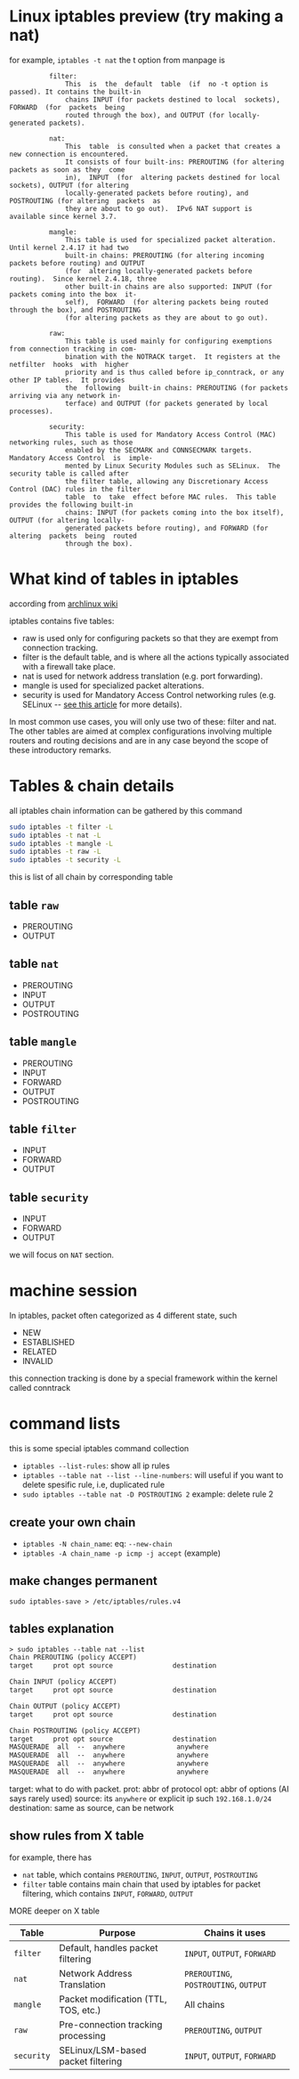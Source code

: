 # Linux iptables preview (try making a nat)

for example, `iptables -t nat` the t option from manpage is


              filter:
                  This  is  the  default  table  (if  no -t option is passed). It contains the built-in
                  chains INPUT (for packets destined to local  sockets),  FORWARD  (for  packets  being
                  routed through the box), and OUTPUT (for locally-generated packets).

              nat:
                  This  table  is consulted when a packet that creates a new connection is encountered.
                  It consists of four built-ins: PREROUTING (for altering packets as soon as they  come
                  in),  INPUT  (for  altering packets destined for local sockets), OUTPUT (for altering
                  locally-generated packets before routing), and POSTROUTING (for altering  packets  as
                  they are about to go out).  IPv6 NAT support is available since kernel 3.7.

              mangle:
                  This table is used for specialized packet alteration.  Until kernel 2.4.17 it had two
                  built-in chains: PREROUTING (for altering incoming packets before routing) and OUTPUT
                  (for  altering locally-generated packets before routing).  Since kernel 2.4.18, three
                  other built-in chains are also supported: INPUT (for packets coming into the box  it‐
                  self),  FORWARD  (for altering packets being routed through the box), and POSTROUTING
                  (for altering packets as they are about to go out).

              raw:
                  This table is used mainly for configuring exemptions from connection tracking in com‐
                  bination with the NOTRACK target.  It registers at the netfilter  hooks  with  higher
                  priority and is thus called before ip_conntrack, or any other IP tables.  It provides
                  the  following  built-in chains: PREROUTING (for packets arriving via any network in‐
                  terface) and OUTPUT (for packets generated by local processes).

              security:
                  This table is used for Mandatory Access Control (MAC) networking rules, such as those
                  enabled by the SECMARK and CONNSECMARK targets.  Mandatory Access Control  is  imple‐
                  mented by Linux Security Modules such as SELinux.  The security table is called after
                  the filter table, allowing any Discretionary Access Control (DAC) rules in the filter
                  table  to  take  effect before MAC rules.  This table provides the following built-in
                  chains: INPUT (for packets coming into the box itself), OUTPUT (for altering locally-
                  generated packets before routing), and FORWARD (for  altering  packets  being  routed
                  through the box).

# What kind of tables in iptables
according from [archlinux wiki](https://wiki.archlinux.org/title/Iptables)

iptables contains five tables:

- raw is used only for configuring packets so that they are exempt from connection tracking.
- filter is the default table, and is where all the actions typically associated with a firewall take place.
- nat is used for network address translation (e.g. port forwarding).
- mangle is used for specialized packet alterations.
- security is used for Mandatory Access Control networking rules (e.g. SELinux -- [see this article](https://lwn.net/Articles/267140/) for more details).

In most common use cases, you will only use two of these: filter and nat. The other tables are aimed at complex configurations involving multiple routers and routing decisions and are in any case beyond the scope of these introductory remarks. 

# Tables & chain details

all iptables chain information can be gathered by this command

```sh
sudo iptables -t filter -L
sudo iptables -t nat -L
sudo iptables -t mangle -L
sudo iptables -t raw -L
sudo iptables -t security -L
```

this is list of all chain by corresponding table

## table `raw`
  - PREROUTING
  - OUTPUT
## table `nat`
  - PREROUTING
  - INPUT
  - OUTPUT
  - POSTROUTING
## table `mangle`
  - PREROUTING
  - INPUT
  - FORWARD
  - OUTPUT
  - POSTROUTING
## table `filter`
  - INPUT
  - FORWARD
  - OUTPUT
## table `security`
  - INPUT
  - FORWARD
  - OUTPUT


we will focus on `NAT` section.

# machine session
In iptables, packet often categorized as 4 different state, such 

- NEW
- ESTABLISHED
- RELATED
- INVALID

this connection tracking is done by a special framework within the kernel called conntrack


# command lists
this is some special iptables command collection

- `iptables --list-rules`: show all ip rules
- `iptables --table nat --list --line-numbers`: will useful if you want to delete spesific rule, i.e, duplicated rule
- `sudo iptables --table nat -D POSTROUTING 2` example: delete rule 2

## create your own chain
- `iptables -N chain_name`: eq: `--new-chain`
- `iptables -A chain_name -p icmp -j accept` (example)

## make changes permanent
`sudo iptables-save > /etc/iptables/rules.v4`

## tables explanation
```txt
> sudo iptables --table nat --list
Chain PREROUTING (policy ACCEPT)
target     prot opt source               destination         

Chain INPUT (policy ACCEPT)
target     prot opt source               destination         

Chain OUTPUT (policy ACCEPT)
target     prot opt source               destination         

Chain POSTROUTING (policy ACCEPT)
target     prot opt source               destination         
MASQUERADE  all  --  anywhere             anywhere            
MASQUERADE  all  --  anywhere             anywhere            
MASQUERADE  all  --  anywhere             anywhere            
MASQUERADE  all  --  anywhere             anywhere            
```

target: what to do with packet.
prot: abbr of protocol
opt: abbr of options (AI says rarely used)
source: its `anywhere` or explicit ip such `192.168.1.0/24`
destination: same as source, can be network

## show rules from X table
for example, there has 

- `nat` table, which contains `PREROUTING`, `INPUT`, `OUTPUT`, `POSTROUTING`
- `filter` table contains main chain that used by iptables for packet filtering, which contains `INPUT`, `FORWARD`, `OUTPUT`

MORE deeper on X table

| Table      | Purpose                              | Chains it uses                        |
| ---------- | ------------------------------------ | ------------------------------------- |
| `filter`   | Default, handles packet filtering    | `INPUT`, `OUTPUT`, `FORWARD`          |
| `nat`      | Network Address Translation          | `PREROUTING`, `POSTROUTING`, `OUTPUT` |
| `mangle`   | Packet modification (TTL, TOS, etc.) | All chains                            |
| `raw`      | Pre-connection tracking processing   | `PREROUTING`, `OUTPUT`                |
| `security` | SELinux/LSM-based packet filtering   | `INPUT`, `OUTPUT`, `FORWARD`          |
